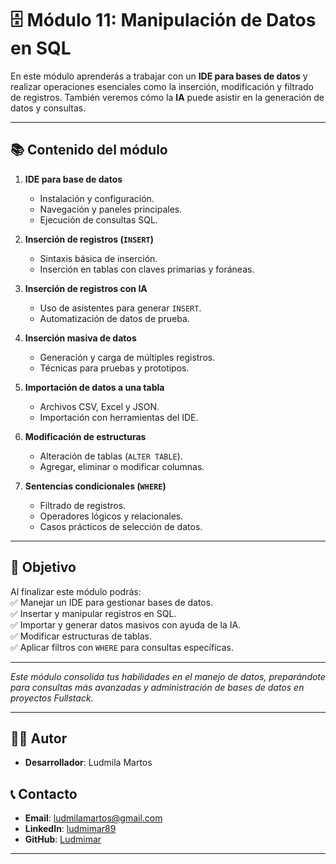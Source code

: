 # 🗄️ Módulo 11: Manipulación de Datos en SQL

En este módulo aprenderás a trabajar con un **IDE para bases de datos** y realizar operaciones esenciales como la inserción, modificación y filtrado de registros. También veremos cómo la **IA** puede asistir en la generación de datos y consultas.

---

## 📚 Contenido del módulo

1. **IDE para base de datos**  
   - Instalación y configuración.  
   - Navegación y paneles principales.  
   - Ejecución de consultas SQL.  

2. **Inserción de registros (`INSERT`)**  
   - Sintaxis básica de inserción.  
   - Inserción en tablas con claves primarias y foráneas.  

3. **Inserción de registros con IA**  
   - Uso de asistentes para generar `INSERT`.  
   - Automatización de datos de prueba.  

4. **Inserción masiva de datos**  
   - Generación y carga de múltiples registros.  
   - Técnicas para pruebas y prototipos.  

5. **Importación de datos a una tabla**  
   - Archivos CSV, Excel y JSON.  
   - Importación con herramientas del IDE.  

6. **Modificación de estructuras**  
   - Alteración de tablas (`ALTER TABLE`).  
   - Agregar, eliminar o modificar columnas.  

7. **Sentencias condicionales (`WHERE`)**  
   - Filtrado de registros.  
   - Operadores lógicos y relacionales.  
   - Casos prácticos de selección de datos.  

---

## 🎯 Objetivo
Al finalizar este módulo podrás:  
✅ Manejar un IDE para gestionar bases de datos.  
✅ Insertar y manipular registros en SQL.  
✅ Importar y generar datos masivos con ayuda de la IA.  
✅ Modificar estructuras de tablas.  
✅ Aplicar filtros con `WHERE` para consultas específicas.  

---
*Este módulo consolida tus habilidades en el manejo de datos, preparándote para consultas más avanzadas y administración de bases de datos en proyectos Fullstack.*

---

## 👨‍💻 Autor

- **Desarrollador**: Ludmila Martos

## 📞 Contacto

- **Email**: [ludmilamartos@gmail.com](mailto:ludmilamartos@gmail.com)
- **LinkedIn**: [ludmimar89](https://www.linkedin.com/in/ludmimar89/)
- **GitHub**: [Ludmimar](https://github.com/Ludmimar)

---

